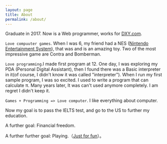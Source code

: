 ```yaml
---
layout: page
title: About
permalink: /about/
---
```



Graduate in 2017. Now is a Web programmer, works for [DXY.com](https://DXY.com).

`Love compuuter games`. When I was 6, my friend had a NES ([Nintendo Entertainment System](https://en.wikipedia.org/wiki/Nintendo_Entertainment_System)), that was and is an amazing toy. Two of the most impressive game are Contra and Bomberman.

`Love programming`.I made first program at 12. One day, I was exploring my PDA (Personal Digital Assistant), then I found there was a Basic interpreter in it(of course, I didn't know it was called "interpreter"). When I run my first sample program, I was so excited. I used to write a program that can calculate π. Many years later, It was can't used anymore completely. I am regret I didn't keep it.

`Games + Programming => Love computer`. I like everything about computer.

Now my goal is to pass the IELTS test, and go to the US to further my education.

A further goal: Financial freedom.

A further further goal: Playing.（[Just for fun](https://en.wikipedia.org/wiki/Linus_Torvalds#Bibliography)）。




